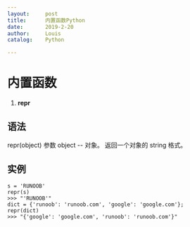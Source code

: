 ```yaml
---
layout:     post
title:      内置函数Python
date:       2019-2-20
author:     Louis
catalog:    Python

---
```

<!-- MarkdownTOC -->




# 内置函数
1. **repr**

## 语法

repr(object)
参数
object -- 对象。
返回一个对象的 string 格式。

## 实例

```
s = 'RUNOOB'
repr(s)
>>> "'RUNOOB'"
dict = {'runoob': 'runoob.com', 'google': 'google.com'};
repr(dict)
>>> "{'google': 'google.com', 'runoob': 'runoob.com'}"
```

